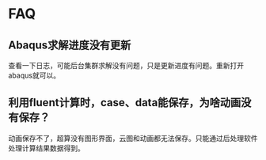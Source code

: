 # FAQ

## Abaqus求解进度没有更新

查看一下日志，可能后台集群求解没有问题，只是更新进度有问题。重新打开abaqus就可以。

## 利用fluent计算时，case、data能保存，为啥动画没有保存？

动画保存不了，超算没有图形界面，云图和动画都无法保存。只能通过后处理软件处理计算结果数据得到。


